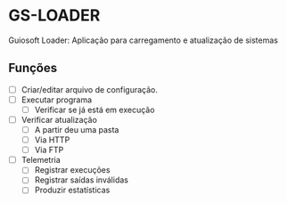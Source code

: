# GS-LOADER

Guiosoft Loader: Aplicação para carregamento e atualização de sistemas

## Funções

- [ ] Criar/editar arquivo de configuração.
- [ ] Executar programa
  - [ ] Verificar se já está em execução
- [ ] Verificar atualização
  - [ ] A partir deu uma pasta
  - [ ] Via HTTP
  - [ ] Via FTP
- [ ] Telemetria
    - [ ] Registrar execuções
    - [ ] Registrar saídas inválidas
    - [ ] Produzir estatísticas
